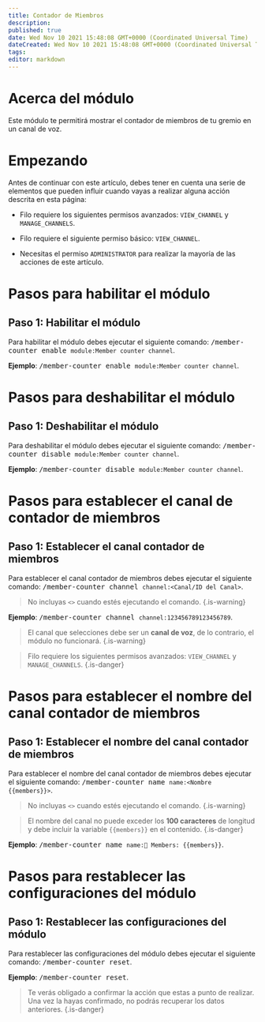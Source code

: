 ```yaml
---
title: Contador de Miembros
description:
published: true
date: Wed Nov 10 2021 15:48:08 GMT+0000 (Coordinated Universal Time)
dateCreated: Wed Nov 10 2021 15:48:08 GMT+0000 (Coordinated Universal Time)
tags:
editor: markdown
---
```


# Acerca del módulo

Este módulo te permitirá mostrar el contador de miembros de tu gremio en un canal de voz.

# Empezando

Antes de continuar con este artículo, debes tener en cuenta una serie de elementos que pueden influir cuando vayas a realizar alguna acción descrita en esta página:

- Filo requiere los siguientes permisos avanzados: ``VIEW_CHANNEL`` y ``MANAGE_CHANNELS``.

- Filo requiere el siguiente permiso básico: ``VIEW_CHANNEL``.

- Necesitas el permiso ``ADMINISTRATOR`` para realizar la mayoría de las acciones de este artículo.

# Pasos para habilitar el módulo

## **Paso 1**: Habilitar el módulo

Para habilitar el módulo debes ejecutar el siguiente comando: <kbd>/member-counter enable ``module:Member counter channel``</kbd>.

**Ejemplo**: <kbd>/member-counter enable ``module:Member counter channel``</kbd>.

# Pasos para deshabilitar el módulo

## **Paso 1**: Deshabilitar el módulo

Para deshabilitar el módulo debes ejecutar el siguiente comando: <kbd>/member-counter disable ``module:Member counter channel``</kbd>.

**Ejemplo**: <kbd>/member-counter disable ``module:Member counter channel``</kbd>.

# Pasos para establecer el canal de contador de miembros

## **Paso 1**: Establecer el canal contador de miembros

Para establecer el canal contador de miembros debes ejecutar el siguiente comando: <kbd>/member-counter channel ``channel:<Canal/ID del Canal>``</kbd>.

> No incluyas ``<>`` cuando estés ejecutando el comando.
{.is-warning}

**Ejemplo**: <kbd>/member-counter channel ``channel:123456789123456789``</kbd>.

> El canal que selecciones debe ser un **canal de voz**, de lo contrario, el módulo no funcionará.
{.is-warning}

> Filo requiere los siguientes permisos avanzados: ``VIEW_CHANNEL`` y ``MANAGE_CHANNELS``.
{.is-danger}

# Pasos para establecer el nombre del canal contador de miembros

## **Paso 1**: Establecer el nombre del canal contador de miembros

Para establecer el nombre del canal contador de miembros debes ejecutar el siguiente comando: <kbd>/member-counter name ``name:<Nombre {{members}}>``</kbd>.

> No incluyas ``<>`` cuando estés ejecutando el comando.
{.is-warning}

> El nombre del canal no puede exceder los **100 caracteres** de longitud y debe incluir la variable `{{members}}` en el contenido.
{.is-danger}

**Ejemplo**: <kbd>/member-counter name ``name:👥 Members: {{members}}``</kbd>.

# Pasos para restablecer las configuraciones del módulo

## **Paso 1**: Restablecer las configuraciones del módulo

Para restablecer las configuraciones del módulo debes ejecutar el siguiente comando: <kbd>/member-counter reset</kbd>.

**Ejemplo**: <kbd>/member-counter reset</kbd>.

> Te verás obligado a confirmar la acción que estas a punto de realizar. Una vez la hayas confirmado, no podrás recuperar los datos anteriores.
{.is-danger}
